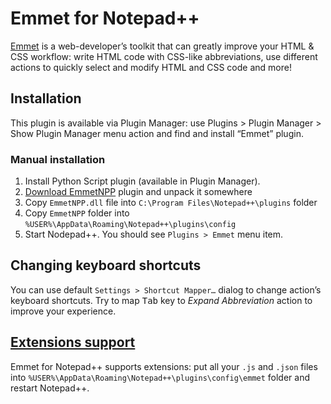 # Emmet for Notepad++

[Emmet](http://emmet.io) is a web-developer’s toolkit that can greatly improve your HTML & CSS workflow: write HTML code with CSS-like abbreviations, use different actions to quickly select and modify HTML and CSS code and more!

## Installation

This plugin is available via Plugin Manager: use Plugins > Plugin Manager > Show Plugin Manager menu action and find and install “Emmet” plugin.

### Manual installation

1. Install Python Script plugin (available in Plugin Manager).
2. [Download EmmetNPP](https://github.com/emmetio/ZenCoding-Python/raw/master/emmet-npp.zip) plugin and unpack it somewhere
3. Copy `EmmetNPP.dll` file into `C:\Program Files\Notepad++\plugins` folder
4. Copy `EmmetNPP` folder into `%USER%\AppData\Roaming\Notepad++\plugins\config`
5. Start Nodepad++. You should see `Plugins > Emmet` menu item.

## Changing keyboard shortcuts

You can use default `Settings > Shortcut Mapper…` dialog to change action’s keyboard shortcuts. Try to map <kbd>Tab</kbd> key to _Expand Abbreviation_ action to improve your experience.

## [Extensions support](http://docs.emmet.io/customization/)

Emmet for Notepad++ supports extensions: put all your `.js` and `.json` files into `%USER%\AppData\Roaming\Notepad++\plugins\config\emmet` folder and restart Notepad++.